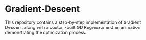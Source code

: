 # Gradient-Descent
This repository contains a step-by-step implementation of Gradient Descent, along with a custom-built GD Regressor and an animation demonstrating the optimization process.

